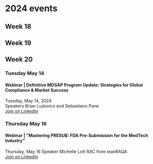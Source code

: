 # 2024 events

## Week 18

## Week 19

## Week 20
### Tuesday May 14  
#### Webinar | Definitive MDSAP Program Update: Strategies for Global Compliance & Market Success
Tuesday, May 14, 2024  
Speakers Brian Ludovico and Sebastiano Pane    
[Join on Linkedin](https://www.linkedin.com/events/definitivemdsapprogramupdate7185670365665275905/?lipi=urn%3Ali%3Apage%3Ad_flagship3_pulse_read%3BFUV3DjnyRYuNWlwBxsZaeg%3D%3D)

### Thursday May 16  
#### Webinar | "Mastering PRESUB: FDA Pre-Submission for the MedTech Industry" 
Thursday, May 16
Speaker Michelle Lott RAC from leanRAQA  
[Join on Linkedin](https://www.linkedin.com/events/masteringpresub-fdapre-submissi7188646895731257346/?lipi=urn%3Ali%3Apage%3Ad_flagship3_pulse_read%3BS4YSR%2FGcQXGRByyIWoumtA%3D%3D)
